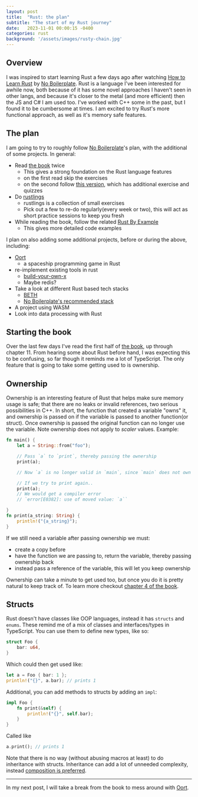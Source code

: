 ```yaml
---
layout: post
title:  "Rust: the plan"
subtitle: "The start of my Rust journey"
date:   2023-11-01 00:00:15 -0400
categories: rust
background: '/assets/images/rusty-chain.jpg'
---
```

## Overview
I was inspired to start learning Rust a few days ago after watching [How to Learn Rust](https://www.youtube.com/watch?v=2hXNd6x9sZs) by [No Boilerplate](https://www.youtube.com/@NoBoilerplate). Rust is a language I've been interested for awhile now, both because of it has some novel approaches I haven't seen in other langs, and because it's closer to the metal (and more efficient) then the JS and C# I am used too. I've worked with C++ some in the past, but I found it to be cumbersome at times. I am excited to try Rust's more functional approach, as well as it's memory safe features. 

## The plan
I am going to try to roughly follow [No Boilerplate](https://www.youtube.com/@NoBoilerplate)'s plan, with the additional of some projects. In general:
- Read [the book](https://doc.rust-lang.org/stable/book/title-page.html) twice
    - This gives a strong foundation on the Rust language features
    - on the first read skip the exercises
    - on the second follow [this version](https://rust-book.cs.brown.edu/), which has additional exercise and quizzes
- Do [rustlings](https://github.com/rust-lang/rustlings)
    - rustlings is a collection of small exercises
    - Pick out a few to re-do regularly(every week or two), this will act as short practice sessions to keep you fresh
- While reading the book, follow the related [Rust By Example](https://doc.rust-lang.org/rust-by-example/)
    - This gives more detailed code examples

I plan on also adding some additional projects, before or during the above, including:
- [Oort](https://oort.rs/)
    - a spaceship programming game in Rust
- re-implement existing tools in rust
    - [build-your-own-x](https://github.com/codecrafters-io/build-your-own-x)
    - Maybe redis?
- Take a look at different Rust based tech stacks
    - [BETH](https://www.youtube.com/watch?v=cpzowDDJj24)
    - [No Boilerplate's recommended stack](https://www.youtube.com/watch?v=pocWrUj68tU)
- A project using WASM
- Look into data processing with Rust

## Starting the book
Over the last few days I've read the first half of [the book](https://doc.rust-lang.org/stable/book/title-page.html), up through chapter 11. From hearing some about Rust before hand, I was expecting this to be confusing, so far though it reminds me a lot of TypeScript. The only feature that is going to take some getting used to is ownership.

## Ownership
Ownership is an interesting feature of Rust that helps make sure memory usage is safe; that there are no leaks or invalid references, two serious possibilities in C++. In short, the function that created a variable "owns" it, and ownership is passed on if the variable is passed to another function(or struct). Once ownership is passed the original function can no longer use the variable. Note ownership does not apply to *scaler* values. Example:
```rust
fn main() {
    let a = String::from("foo");

    // Pass `a` to `print`, thereby passing the ownership
    print(a); 

    // Now `a` is no longer valid in `main`, since `main` does not own it

    // If we try to print again..
    print(a);
    // We would get a compiler error
    // `error[E0382]: use of moved value: `a``

}
fn print(a_string: String) {
    println!("{a_string}");
}

```

If we still need a variable after passing ownership we must:
- create a copy before
- have the function we are passing to, return the variable, thereby passing ownership back
- instead pass a reference of the variable, this will let you keep ownership

Ownership can take a minute to get used too, but once you do it is pretty natural to keep track of. To learn more checkout [chapter 4 of the book](https://doc.rust-lang.org/stable/book/ch04-00-understanding-ownership.html).

## Structs

Rust doesn't have classes like OOP languages, instead it has `structs` and `enums`. These remind me of a mix of classes and interfaces/types in TypeScript. You can use them to define new types, like so:
```rust
struct Foo {
    bar: u64,
}
```

Which could then get used like:
```rust
let a = Foo { bar: 1 };
println!("{}", a.bar); // prints 1
```

Additional, you can add methods to structs by adding an `impl`:
```rust
impl Foo {
    fn print(&self) {
        println!("{}", self.bar);
    }
}
```

Called like 
```rust
a.print(); // prints 1
```

Note that there is no way (without abusing macros at least) to do inheritance with structs. Inheritance can add a lot of unneeded complexity, instead [composition is preferred](https://en.wikipedia.org/wiki/Composition_over_inheritance).

-----

In my next post, I will take a break from the book to mess around with [Oort](https://oort.rs/?utm_source=tldrwebdev).
